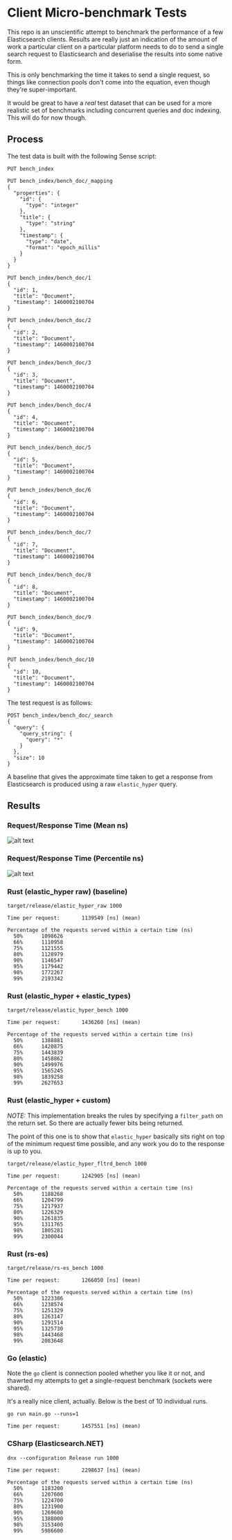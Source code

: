 # Client Micro-benchmark Tests

This repo is an unscientific attempt to benchmark the performance of a few Elasticsearch clients.
Results are really just an indication of the amount of work a particular client on a particular
platform needs to do to send a single search request to Elasticsearch and deserialise the results into some native form.

This is only benchmarking the time it takes to send a single request, so things like connection pools don't come into the equation, even though they're super-important.

It would be great to have a _real_ test dataset that can be used for a more realistic set of
benchmarks including concurrent queries and doc indexing. This will do for now though.

## Process

The test data is built with the following Sense script:

```
PUT bench_index

PUT bench_index/bench_doc/_mapping
{
  "properties": {
    "id": {
      "type": "integer"
    },
    "title": {
      "type": "string"
    },
    "timestamp": {
      "type": "date",
      "format": "epoch_millis"
    }
  }
}

PUT bench_index/bench_doc/1
{
  "id": 1,
  "title": "Document",
  "timestamp": 1460002100704
}

PUT bench_index/bench_doc/2
{
  "id": 2,
  "title": "Document",
  "timestamp": 1460002100704
}

PUT bench_index/bench_doc/3
{
  "id": 3,
  "title": "Document",
  "timestamp": 1460002100704
}

PUT bench_index/bench_doc/4
{
  "id": 4,
  "title": "Document",
  "timestamp": 1460002100704
}

PUT bench_index/bench_doc/5
{
  "id": 5,
  "title": "Document",
  "timestamp": 1460002100704
}

PUT bench_index/bench_doc/6
{
  "id": 6,
  "title": "Document",
  "timestamp": 1460002100704
}

PUT bench_index/bench_doc/7
{
  "id": 7,
  "title": "Document",
  "timestamp": 1460002100704
}

PUT bench_index/bench_doc/8
{
  "id": 8,
  "title": "Document",
  "timestamp": 1460002100704
}

PUT bench_index/bench_doc/9
{
  "id": 9,
  "title": "Document",
  "timestamp": 1460002100704
}

PUT bench_index/bench_doc/10
{
  "id": 10,
  "title": "Document",
  "timestamp": 1460002100704
}
```

The test request is as follows:

```
POST bench_index/bench_doc/_search
{
  "query": {
    "query_string": {
      "query": "*"
    }
  },
  "size": 10
}
```

A baseline that gives the approximate time taken to get a response from Elasticsearch is produced
using a raw `elastic_hyper` query.

## Results

### Request/Response Time (Mean ns)

![alt text](http://kodraus.github.io/query_mean.png)

### Request/Response Time (Percentile ns)

![alt text](http://kodraus.github.io/query_percentiles.png)

### Rust (elastic_hyper raw) (baseline)

```
target/release/elastic_hyper_raw 1000

Time per request:       1139549 [ns] (mean)

Percentage of the requests served within a certain time (ns)
  50%      1098626
  66%      1110958
  75%      1121555
  80%      1128979
  90%      1146547
  95%      1179442
  98%      1772267
  99%      2193342
```

### Rust (elastic_hyper + elastic_types)

```
target/release/elastic_hyper_bench 1000

Time per request:       1436260 [ns] (mean)

Percentage of the requests served within a certain time (ns)
  50%      1388881
  66%      1420875
  75%      1443839
  80%      1458862
  90%      1499976
  95%      1565245
  98%      1839258
  99%      2627653
```

### Rust (elastic_hyper + custom)

*NOTE:* This implementation breaks the rules by specifying a `filter_path` on the return set. So there are actually fewer bits being returned.

The point of this one is to show that `elastic_hyper` basically sits right on top of the minimum request time possible, and any work you do to the response is up to you.

```
target/release/elastic_hyper_fltrd_bench 1000

Time per request:       1242905 [ns] (mean)

Percentage of the requests served within a certain time (ns)
  50%      1188268
  66%      1204799
  75%      1217937
  80%      1226329
  90%      1261835
  95%      1311765
  98%      1805281
  99%      2300044
```

### Rust (rs-es)

```
target/release/rs-es_bench 1000

Time per request:       1266050 [ns] (mean)

Percentage of the requests served within a certain time (ns)
  50%      1223386
  66%      1238574
  75%      1251329
  80%      1263147
  90%      1291514
  95%      1325730
  98%      1443468
  99%      2083648
```

### Go (elastic)

Note the `go` client is connection pooled whether you like it or not, and thawrted
my attempts to get a single-request benchmark (sockets were shared).

It's a really nice client, actually. Below is the best of 10 individual runs.

```
go run main.go --runs=1

Time per request:       1457551 [ns] (mean)
```

### CSharp (Elasticsearch.NET)

```
dnx --configuration Release run 1000

Time per request:       2298637 [ns] (mean)

Percentage of the requests served within a certain time (ns)
  50%      1183200
  66%      1207600
  75%      1224700
  80%      1231900
  90%      1269600
  95%      1388000
  98%      3153400
  99%      5986600
```
